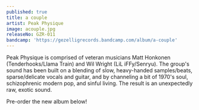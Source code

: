 ```yaml
---
published: true
title: a couple
artist: Peak Physique
image: acouple.jpg
releaseNo: GZR-011
bandcamp: 'https://gezelligrecords.bandcamp.com/album/a-couple'
---
```

Peak Physique is comprised of veteran musicians Matt Honkonen (Tenderhooks/Llama Train) and Wil Wright (LiL iFFy/Senryu). The group's sound has been built on a blending of slow, heavy-handed samples/beats, sparse/delicate vocals and guitar, and by channeling a bit of 1970's soul, schizophrenic modern pop, and sinful living. The result is an unexpectedly raw, exotic sound.

Pre-order the new album below!